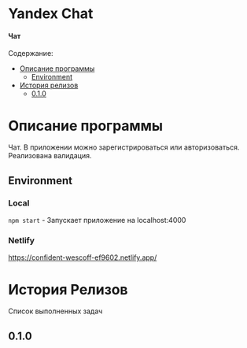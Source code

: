 # Yandex Chat
#### Чат

Содержание:
- [Описание программы](#описание-программы)
  - [Environment](#Environment)
- [История релизов](#история-релизов)
    - [0.1.0](#0.1.0)

# Описание программы

Чат. В приложении можно зарегистрироваться или авторизоваться. Реализована валидация.

## Environment

### Local
`npm start` - Запускает приложение на localhost:4000

### Netlify
https://confident-wescoff-ef9602.netlify.app/

# История Релизов
Список выполненных задач

## 0.1.0